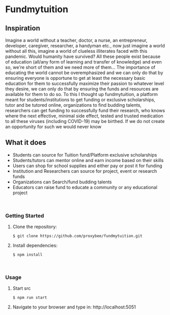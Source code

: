 
# Fundmytuition
## Inspiration
Imagine a world without a teacher, doctor, a nurse, an entrepreneur, developer, caregiver, researcher, a handyman etc., now just imagine a world without all this, imagine a world of clueless illiterates faced with this pandemic. Would humanity have survived? All these people exist because of education (all/any form of learning and transfer of knowledge) and even so, we're short of them and we need more of them... The importance of educating the world cannot be overemphasized and we can only do that by ensuring everyone is opportune to get at least the necessary basic education for them to successfully maximize their passion to whatever level they desire, we can only do that by ensuring the funds and resources are available for them to do so. To this I thought up fundmytuition, a platform meant for students/institutions to get funding or exclusive scholarships, tutor and be tutored online, organizations to find budding talents, researchers can get funding to successfully fund their research, who knows where the next effective, minimal side effect, tested and trusted medication to all these viruses (including COVID-19) may be birthed. If we do not create an opportunity for such we would never know

## What it does
* Students can source for Tuition fund/Platform exclusive scholarships
* Students/tutors can mentor online and earn income based on their skills
* Users can shop for school supplies and either pay or post it for funding
* Institution and Researchers can source for project, event or research funds
* Organizations can Search/fund budding talents
* Educators can raise fund to educate a community or any educational project

<br>

### Getting Started
1. Clone the repository:
    ```
    $ git clone https://github.com/proxybee/fundmytuition.git
    ```


2. Install dependencies:
    ```
    $ npm install
    ```
<br>

### Usage
1. Start src
    ```
    $ npm run start
    ```

2. Navigate to your browser and type in: http://localhost:5051

<br>
      

